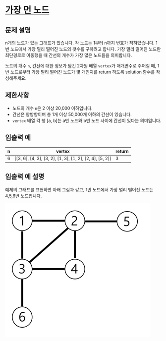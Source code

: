 # [가장 먼 노드](https://school.programmers.co.kr/learn/courses/30/lessons/49189)

## 문제 설명

n개의 노드가 있는 그래프가 있습니다. 각 노드는 1부터 n까지 번호가 적혀있습니다. 1번 노드에서 가장 멀리 떨어진 노드의 갯수를 구하려고 합니다. 가장 멀리 떨어진 노드란 최단경로로 이동했을 때 간선의 개수가 가장 많은 노드들을 의미합니다.

노드의 개수 `n`, 간선에 대한 정보가 담긴 2차원 배열 `vertex`가 매개변수로 주어질 때, 1번 노드로부터 가장 멀리 떨어진 노드가 몇 개인지를 return 하도록 solution 함수를 작성해주세요.

## 제한사항

- 노드의 개수 `n`은 2 이상 20,000 이하입니다.
- 간선은 양방향이며 총 1개 이상 50,000개 이하의 간선이 있습니다.
- `vertex` 배열 각 행 [a, b]는 a번 노드와 b번 노드 사이에 간선이 있다는 의미입니다.

## 입출력 예

| n   | vertex                                                   | return |
| --- | -------------------------------------------------------- | ------ |
| 6   | [[3, 6], [4, 3], [3, 2], [1, 3], [1, 2], [2, 4], [5, 2]] | 3      |

## 입출력 예 설명

예제의 그래프를 표현하면 아래 그림과 같고, 1번 노드에서 가장 멀리 떨어진 노드는 4,5,6번 노드입니다.

![image](./image.png)
